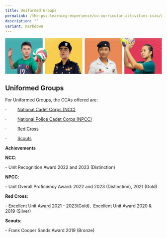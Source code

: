 ```yaml
---
title: Uniformed Groups
permalink: /the-pss-learning-experience/co-curricular-activities-ccas/uniformed-groups/
description: ""
variant: markdown
---
```

![](/images/Our%20School/subbanner.jpg)

## Uniformed Groups

For Uniformed Groups, the CCAs offered are:

·         [National Cadet Corps (NCC)](/files/Co%20Curricular%20Activities/Uniformed%20Groups/NCC.pdf)

·         [National Police Cadet Corps (NPCC)](/files/Co%20Curricular%20Activities/Uniformed%20Groups/NPCC.pdf)

·         [Red Cross](/files/Co%20Curricular%20Activities/Uniformed%20Groups/Red%20Cross.pdf)

·         [Scouts](/files/Co%20Curricular%20Activities/Uniformed%20Groups/Scouts.pdf)

**Achievements**

**NCC**: 

\- Unit Recognition Award 2022 and 2023 (Distinction)

**NPCC**: 

\- Unit Overall Proficiency Award: 2022 and 2023 (Distinction), 2021 (Gold)

**Red Cross**: 

\- Excellent Unit Award 2021 - 2023(Gold),  Excellent Unit Award 2020 & 2019 (Silver)

**Scouts**: 

\- Frank Cooper Sands Award 2019 (Bronze)